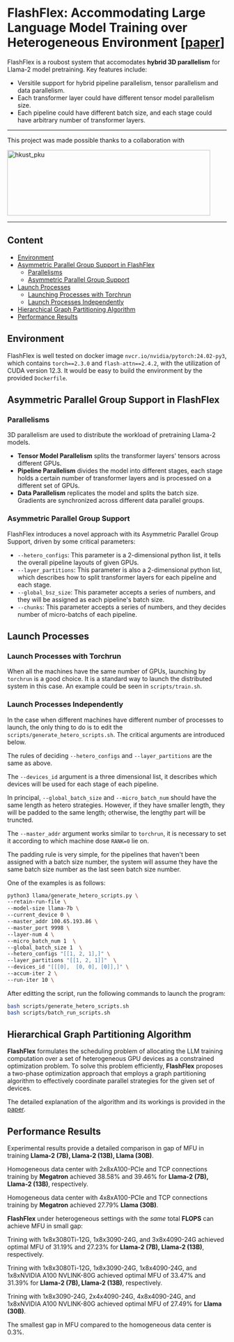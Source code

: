 # FlashFlex: Accommodating Large Language Model Training over Heterogeneous Environment [[paper](https://arxiv.org/pdf/2409.01143)]

FlashFlex is a roubost system that accomodates **hybrid 3D parallelism** for Llama-2 model pretraining. 
Key features include:
- Versitile support for hybrid pipeline parallelism, tensor parallelism and data parallelism.
- Each transformer layer could have different tensor model parallelism size.
- Each pipeline could have different batch size, and each stage could have arbitrary number of transformer layers.

----------

This project was made possible thanks to a collaboration with

<img src="https://github.com/user-attachments/assets/5ebf23cd-e95e-46c3-abbb-f2f2d60611f9" width="466" height="150" alt="hkust_pku">


----------

## Content

- [Environment](#environment)
- [Asymmetric Parallel Group Support in FlashFlex](#asymmetric-parallel-group-support-in-flashflex)
  - [Parallelisms](#parallelisms)
  - [Asymmetric Parallel Group Support](#asymmetric-parallel-group-support)
- [Launch Processes](#launch-processes)
  - [Launching Processes with Torchrun](#launch-processes-with-torchrun)
  - [Launch Processes Independently](#launch-processes-independently)
- [Hierarchical Graph Partitioning Algorithm](#hierarchical-graph-partitioning-algorithm)
- [Performance Results](#performance-results)

## Environment

FlashFlex is well tested on docker image `nvcr.io/nvidia/pytorch:24.02-py3`, which contains `torch==2.3.0` and `flash-attn==2.4.2`, with the utilization of CUDA version 12.3. It would be easy to build the environment by the provided `Dockerfile`.

## Asymmetric Parallel Group Support in FlashFlex

### Parallelisms

3D parallelism are used to distribute the workload of pretraining Llama-2 models.

- **Tensor Model Parallelism** splits the transformer layers' tensors across different GPUs.
- **Pipeline Parallelism** divides the model into different stages, each stage holds a certain number of transformer layers and is processed on a different set of GPUs.
- **Data Parallelism** replicates the model and splits the batch size. Gradients are synchronized across different data parallel groups.

### Asymmetric Parallel Group Support

FlashFlex introduces a novel approach with its Asymmetric Parallel Group Support, driven by some critical parameters: 

- `--hetero_configs`: This parameter is a 2-dimensional python list, it tells the overall pipeline layouts of given GPUs.
- `--layer_partitions`: This parameter is also a 2-dimensional python list, which describes how to split transformer layers for each pipeline and each stage.
- `--global_bsz_size`: This parameter accepts a series of numbers, and they will be assigned as each pipeline's batch size.
- `--chunks`: This parameter accepts a series of numbers, and they decides number of micro-batchs of each pipeline.

## Launch Processes

### Launch Processes with Torchrun

When all the machines have the same number of GPUs, launching by `torchrun` is a good choice. It is a standard way to launch the distributed system in this case. An example could be seen in `scripts/train.sh`. 

### Launch Processes Independently

In the case when different machines have different number of processes to launch, the only thing to do is to edit the `scripts/generate_hetero_scripts.sh`. The critical arguments are introduced below.

The rules of deciding `--hetero_configs` and `--layer_partitions` are the same as above. 

The `--devices_id` argument is a three dimensional list, it describes which devices will be used for each stage of each pipeline. 

In principal, `--global_batch_size` and `--micro_batch_num` should have the same length as hetero strategies. However, if they have smaller length, they will be padded to the same length; otherwise, the lengthy part will be truncted.

The `--master_addr` argument works similar to `torchrun`, it is necessary to set it according to which machine dose `RANK=0` lie on.

The padding rule is very simple, for the pipelines that haven't been assigned with a batch size number, the system will assume they have the same batch size number as the last seen batch size number. 

One of the examples is as follows:

```bash
python3 llama/generate_hetero_scripts.py \
--retain-run-file \
--model-size llama-7b \
--current_device 0 \
--master_addr 100.65.193.86 \
--master_port 9998 \
--layer-num 4 \
--micro_batch_num 1  \
--global_batch_size 1  \
--hetero_configs "[[1, 2, 1],]" \
--layer_partitions "[[1, 2, 1]]"  \
--devices_id "[[[0],  [0, 0], [0]],]" \
--accum-iter 2 \
--run-iter 10 \
```

After editting the script, run the following commands to launch the program:

```bash
bash scripts/generate_hetero_scripts.sh
bash scripts/batch_run_scripts.sh
```

## Hierarchical Graph Partitioning Algorithm

**FlashFlex** formulates the scheduling problem of allocating the LLM training computation over a set of heterogeneous GPU devices as a constrained optimization problem. To solve this problem efficiently, **FlashFlex** proposes a two-phase optimization approach that employs a graph partitioning algorithm to effectively coordinate parallel strategies for the given set of devices.

The detailed explanation of the algorithm and its workings is provided in the [paper](https://arxiv.org/pdf/2409.01143).

## Performance Results
Experimental results provide a detailed comparison in gap of MFU in training **Llama-2 (7B), Llama-2 (13B), Llama (30B)**. 

Homogeneous data center with 2x8xA100-PCIe and TCP connections training by **Megatron** achieved 38.58% and 39.46% for **Llama-2 (7B), Llama-2 (13B)**,  respectively.

Homogeneous data center with 4x8xA100-PCIe and TCP connections training by **Megatron** achieved 27.79% **Llama (30B)**.

**FlashFlex** under heterogeneous settings with the *same* total **FLOPS** can achieve MFU in small gap:

Trining with 1x8x3080Ti-12G, 1x8x3090-24G, and 3x8x4090-24G achieved optimal MFU of 31.19% and 27.23% for **Llama-2 (7B), Llama-2 (13B)**,  respectively.

Trining with 1x8x3080Ti-12G, 1x8x3090-24G, 1x8x4090-24G, and 1x8xNVIDIA A100 NVLINK-80G achieved optimal MFU of 33.47% and 31.39% for **Llama-2 (7B), Llama-2 (13B)**,  respectively.

Trining with 1x8x3090-24G, 2x4x4090-24G, 4x8x4090-24G, and 1x8xNVIDIA A100 NVLINK-80G achieved optimal MFU of 27.49% for **Llama (30B)**.

The smallest gap in MFU compared to the homogeneous data center is 0.3%.
